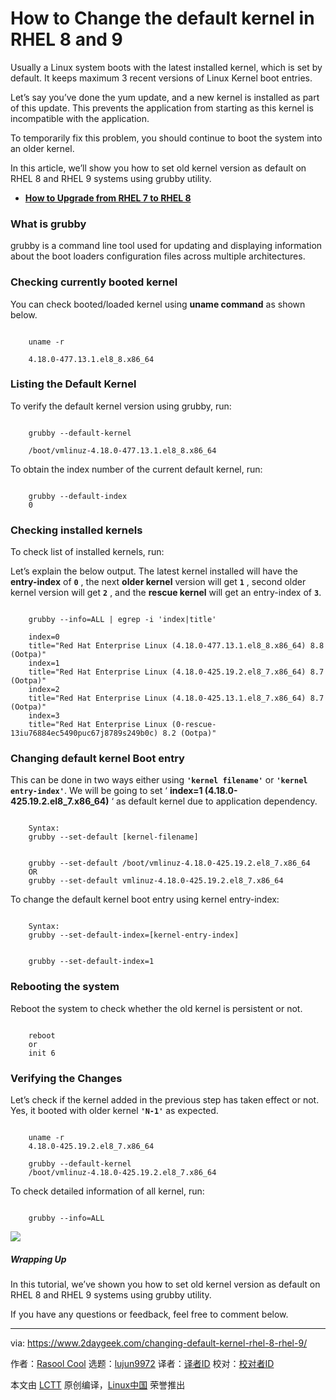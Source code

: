 [#]: subject: "How to Change the default kernel in RHEL 8 and 9"
[#]: via: "https://www.2daygeek.com/changing-default-kernel-rhel-8-rhel-9/"
[#]: author: "Rasool Cool https://www.2daygeek.com/author/rasool/"
[#]: collector: "lujun9972"
[#]: translator: " "
[#]: reviewer: " "
[#]: publisher: " "
[#]: url: " "

How to Change the default kernel in RHEL 8 and 9
======

Usually a Linux system boots with the latest installed kernel, which is set by default. It keeps maximum 3 recent versions of Linux Kernel boot entries.

Let’s say you’ve done the yum update, and a new kernel is installed as part of this update. This prevents the application from starting as this kernel is incompatible with the application.

To temporarily fix this problem, you should continue to boot the system into an older kernel.

In this article, we’ll show you how to set old kernel version as default on RHEL 8 and RHEL 9 systems using grubby utility.

  * [**How to Upgrade from RHEL 7 to RHEL 8**][1]



### What is grubby

grubby is a command line tool used for updating and displaying information about the boot loaders configuration files across multiple architectures.

### Checking currently booted kernel

You can check booted/loaded kernel using **uname command** as shown below.

```

    uname -r

    4.18.0-477.13.1.el8_8.x86_64

```

### Listing the Default Kernel

To verify the default kernel version using grubby, run:

```

    grubby --default-kernel

    /boot/vmlinuz-4.18.0-477.13.1.el8_8.x86_64

```

To obtain the index number of the current default kernel, run:

```

    grubby --default-index
    0

```

### Checking installed kernels

To check list of installed kernels, run:

Let’s explain the below output. The latest kernel installed will have the **entry-index** of **`0`** , the next **older kernel** version will get **`1`** , second older kernel version will get **`2`** , and the **rescue kernel** will get an entry-index of **`3`**.

```

    grubby --info=ALL | egrep -i 'index|title'

    index=0
    title="Red Hat Enterprise Linux (4.18.0-477.13.1.el8_8.x86_64) 8.8 (Ootpa)"
    index=1
    title="Red Hat Enterprise Linux (4.18.0-425.19.2.el8_7.x86_64) 8.7 (Ootpa)"
    index=2
    title="Red Hat Enterprise Linux (4.18.0-425.13.1.el8_7.x86_64) 8.7 (Ootpa)"
    index=3
    title="Red Hat Enterprise Linux (0-rescue-13iu76884ec5490puc67j8789s249b0c) 8.2 (Ootpa)"

```

### Changing default kernel Boot entry

This can be done in two ways either using **`'kernel filename'`** or **`'kernel entry-index'`**. We will be going to set ‘ **index=1 (4.18.0-425.19.2.el8_7.x86_64)** ‘ as default kernel due to application dependency.

```

    Syntax:
    grubby --set-default [kernel-filename]

```

```

    grubby --set-default /boot/vmlinuz-4.18.0-425.19.2.el8_7.x86_64
    OR
    grubby --set-default vmlinuz-4.18.0-425.19.2.el8_7.x86_64

```

To change the default kernel boot entry using kernel entry-index:

```

    Syntax:
    grubby --set-default-index=[kernel-entry-index]

```

```

    grubby --set-default-index=1

```

### Rebooting the system

Reboot the system to check whether the old kernel is persistent or not.

```

    reboot
    or
    init 6

```

### Verifying the Changes

Let’s check if the kernel added in the previous step has taken effect or not. Yes, it booted with older kernel **`'N-1'`** as expected.

```

    uname -r
    4.18.0-425.19.2.el8_7.x86_64

    grubby --default-kernel
    /boot/vmlinuz-4.18.0-425.19.2.el8_7.x86_64

```

To check detailed information of all kernel, run:

```

    grubby --info=ALL

```

![][2]

##### Wrapping Up

In this tutorial, we’ve shown you how to set old kernel version as default on RHEL 8 and RHEL 9 systems using grubby utility.

If you have any questions or feedback, feel free to comment below.

--------------------------------------------------------------------------------

via: https://www.2daygeek.com/changing-default-kernel-rhel-8-rhel-9/

作者：[Rasool Cool][a]
选题：[lujun9972][b]
译者：[译者ID](https://github.com/译者ID)
校对：[校对者ID](https://github.com/校对者ID)

本文由 [LCTT](https://github.com/LCTT/TranslateProject) 原创编译，[Linux中国](https://linux.cn/) 荣誉推出

[a]: https://www.2daygeek.com/author/rasool/
[b]: https://github.com/lujun9972
[1]: https://www.2daygeek.com/upgrading-from-rhel-7-to-rhel-8/
[2]: https://www.2daygeek.com/wp-content/uploads/2023/06/changing-default-kernel-rhel-8-rhel-9-1024x494.jpg
